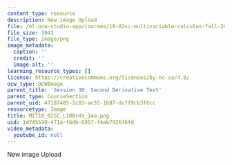 ```yaml
---
content_type: resource
description: New image Upload
file: /ol-ocw-studio-app/courses/18-02sc-multivariable-calculus-fall-2010/1d745590471af6db6957f4ab7926f6fd_MIT18_02SC_L10Brds_14a.png
file_size: 1943
file_type: image/png
image_metadata:
  caption: ''
  credit: ''
  image-alt: ''
learning_resource_types: []
license: https://creativecommons.org/licenses/by-nc-sa/4.0/
ocw_type: OCWImage
parent_title: 'Session 30: Second Derivative Test'
parent_type: CourseSection
parent_uid: 47187485-2c83-ac55-1b87-dcff9cb3f6cc
resourcetype: Image
title: MIT18_02SC_L10Brds_14a.png
uid: 1d745590-471a-f6db-6957-f4ab7926f6fd
video_metadata:
  youtube_id: null
---
```

New image Upload